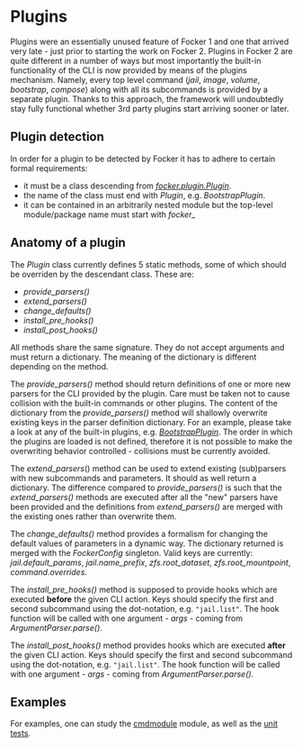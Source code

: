 # Plugins

Plugins were an essentially unused feature of Focker 1 and one that arrived very late - just prior to starting the work on Focker 2. Plugins in Focker 2 are quite different in a number of ways but most importantly the built-in functionality of the CLI is now provided by means of the plugins mechanism. Namely, every top level command (_jail_, _image_, _volume_, _bootstrap_, _compose_) along with all its subcommands is provided by a separate plugin. Thanks to this approach, the framework will undoubtedly stay fully functional whether 3rd party plugins start arriving sooner or later.

## Plugin detection

In order for a plugin to be detected by Focker it has to adhere to certain formal requirements:

- it must be a class descending from [_focker.plugin.Plugin_](../../focker/plugin.py).
- the name of the class must end with _Plugin_, e.g. _BootstrapPlugin_.
- it can be contained in an arbitrarily nested module but the top-level module/package name must start with _focker&lowbar;_

## Anatomy of a plugin

The _Plugin_ class currently defines 5 static methods, some of which should be overriden by the descendant class. These are:

- _provide_parsers()_
- _extend_parsers()_
- _change_defaults()_
- _install_pre_hooks()_
- _install_post_hooks()_

All methods share the same signature. They do not accept arguments and must return a dictionary. The meaning of the dictionary is different depending on the method.

The _provide_parsers()_ method should return definitions of one or more new parsers for the CLI provided by the plugin. Care must be taken not to cause collision with the built-in commands or other plugins. The content of the dictionary from the _provide_parsers()_ method will shallowly overwrite existing keys in the parser definition dictionary. For an example, please take a look at any of the built-in plugins, e.g. [_BootstrapPlugin_](../../focker/cmdmodule/bootstrap/bootstrap/bootstrap.py). The order in which the plugins are loaded is not defined, therefore it is not possible to make the overwriting behavior controlled - collisions must be currently avoided.

The _extend_parsers_() method can be used to extend existing (sub)parsers with new subcommands and parameters. It should as well return a dictionary. The difference compared to _provide_parsers()_ is such that the _extend_parsers()_ methods are executed after all the "new" parsers have been provided and the definitions from _extend_parsers()_ are merged with the existing ones rather than overwrite them.

The _change_defaults()_ method provides a formalism for changing the default values of parameters in a dynamic way. The dictionary returned is merged with the _FockerConfig_ singleton. Valid keys are currently: _jail.default_params_, _jail.name_prefix_, _zfs.root_dataset_, _zfs.root_mountpoint_, _command.overrides_.

The _install_pre_hooks()_ method is supposed to provide hooks which are executed **before** the given CLI action. Keys should specify the first and second subcommand using the dot-notation, e.g. `"jail.list"`. The hook function will be called with one argument - _args_ - coming from _ArgumentParser.parse()_.

The _install_post_hooks()_ method provides hooks which are executed **after** the given CLI action. Keys should specify the first and second subcommand using the dot-notation, e.g. `"jail.list"`. The hook function will be called with one argument - _args_ - coming from _ArgumentParser.parse()_.

## Examples

For examples, one can study the [cmdmodule](../../focker/cmdmodule) module, as well as the [unit tests](../../test/test_plugin.py).
